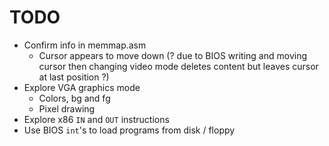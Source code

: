 # TODO

- Confirm info in memmap.asm
  - Cursor appears to move down (? due to BIOS writing and moving cursor then
    changing video mode deletes content but leaves cursor at last position ?)
- Explore VGA graphics mode
  - Colors, bg and fg
  - Pixel drawing
- Explore x86 `IN` and `OUT` instructions
- Use BIOS `int`'s to load programs from disk / floppy
